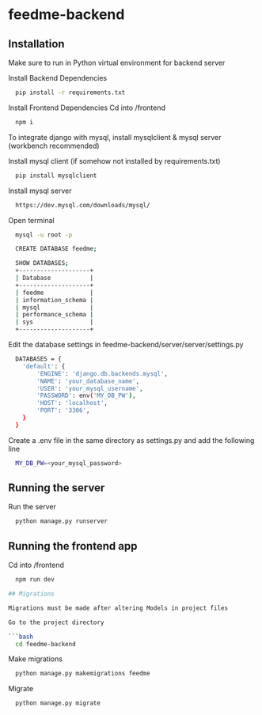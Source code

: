 # feedme-backend

## Installation

Make sure to run in Python virtual environment for backend server

Install Backend Dependencies
```bash
  pip install -r requirements.txt
```

Install Frontend Dependencies
Cd into /frontend
```bash
  npm i
```

To integrate django with mysql, install mysqlclient & mysql server (workbench recommended)

Install mysql client (if somehow not installed by requirements.txt)
```bash
  pip install mysqlclient
```
Install mysql server
```bash
  https://dev.mysql.com/downloads/mysql/
```
Open terminal
```bash
  mysql -u root -p

  CREATE DATABASE feedme;

  SHOW DATABASES;
  +--------------------+
  | Database           |
  +--------------------+
  | feedme             |
  | information_schema |
  | mysql              |
  | performance_schema |
  | sys                |
  +--------------------+
```

Edit the database settings in feedme-backend/server/server/settings.py
```bash
  DATABASES = {
    'default': {
        'ENGINE': 'django.db.backends.mysql',
        'NAME': 'your_database_name',
        'USER': 'your_mysql_username',
        'PASSWORD': env('MY_DB_PW'),
        'HOST': 'localhost',
        'PORT': '3306',
    }
  }
```
Create a .env file in the same directory as settings.py and add the following line
```bash
  MY_DB_PW=<your_mysql_password>
```
## Running the server
Run the server
```bash
  python manage.py runserver
```

## Running the frontend app
Cd into /frontend
```bash
  npm run dev

## Migrations

Migrations must be made after altering Models in project files

Go to the project directory

```bash
  cd feedme-backend
```

Make migrations

```bash
  python manage.py makemigrations feedme
```

Migrate

```bash
  python manage.py migrate
```
